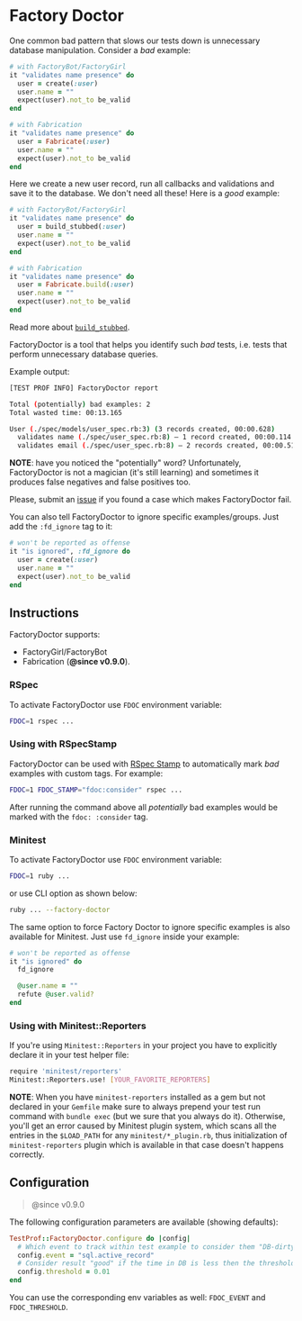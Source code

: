 # Factory Doctor

One common bad pattern that slows our tests down is unnecessary database manipulation. Consider a _bad_ example:

```ruby
# with FactoryBot/FactoryGirl
it "validates name presence" do
  user = create(:user)
  user.name = ""
  expect(user).not_to be_valid
end

# with Fabrication
it "validates name presence" do
  user = Fabricate(:user)
  user.name = ""
  expect(user).not_to be_valid
end
```

Here we create a new user record, run all callbacks and validations and save it to the database. We don't need all these! Here is a _good_ example:

```ruby
# with FactoryBot/FactoryGirl
it "validates name presence" do
  user = build_stubbed(:user)
  user.name = ""
  expect(user).not_to be_valid
end

# with Fabrication
it "validates name presence" do
  user = Fabricate.build(:user)
  user.name = ""
  expect(user).not_to be_valid
end
```

Read more about [`build_stubbed`](https://robots.thoughtbot.com/use-factory-girls-build-stubbed-for-a-faster-test).

FactoryDoctor is a tool that helps you identify such _bad_ tests, i.e. tests that perform unnecessary database queries.

Example output:

```sh
[TEST PROF INFO] FactoryDoctor report

Total (potentially) bad examples: 2
Total wasted time: 00:13.165

User (./spec/models/user_spec.rb:3) (3 records created, 00:00.628)
  validates name (./spec/user_spec.rb:8) – 1 record created, 00:00.114
  validates email (./spec/user_spec.rb:8) – 2 records created, 00:00.514
```

**NOTE**: have you noticed the "potentially" word? Unfortunately, FactoryDoctor is not a
magician (it's still learning) and sometimes it produces false negatives and false positives too.

Please, submit an [issue](https://github.com/test-prof/test-prof/issues) if you found a case which makes FactoryDoctor fail.

You can also tell FactoryDoctor to ignore specific examples/groups. Just add the `:fd_ignore` tag to it:

```ruby
# won't be reported as offense
it "is ignored", :fd_ignore do
  user = create(:user)
  user.name = ""
  expect(user).not_to be_valid
end
```

## Instructions

FactoryDoctor supports:

- FactoryGirl/FactoryBot
- Fabrication (**@since v0.9.0**).

### RSpec

To activate FactoryDoctor use `FDOC` environment variable:

```sh
FDOC=1 rspec ...
```

### Using with RSpecStamp

FactoryDoctor can be used with [RSpec Stamp](../recipes/rspec_stamp.md) to automatically mark _bad_ examples with custom tags. For example:

```sh
FDOC=1 FDOC_STAMP="fdoc:consider" rspec ...
```

After running the command above all _potentially_ bad examples would be marked with the `fdoc: :consider` tag.

### Minitest

To activate FactoryDoctor use `FDOC` environment variable:

```sh
FDOC=1 ruby ...
```

or use CLI option as shown below:

```sh
ruby ... --factory-doctor
```

The same option to force Factory Doctor to ignore specific examples is also available for Minitest.
Just use `fd_ignore` inside your example:

```ruby
# won't be reported as offense
it "is ignored" do
  fd_ignore

  @user.name = ""
  refute @user.valid?
end
```

### Using with Minitest::Reporters

If you're using `Minitest::Reporters` in your project you have to explicitly declare it
in your test helper file:

```sh
require 'minitest/reporters'
Minitest::Reporters.use! [YOUR_FAVORITE_REPORTERS]
```

**NOTE**: When you have `minitest-reporters` installed as a gem but not declared in your `Gemfile`
make sure to always prepend your test run command with `bundle exec` (but we sure that you always do it).
Otherwise, you'll get an error caused by Minitest plugin system, which scans all the entries in the
`$LOAD_PATH` for any `minitest/*_plugin.rb`, thus initialization of `minitest-reporters` plugin which is
available in that case doesn't happens correctly.

## Configuration

> @since v0.9.0

The following configuration parameters are available (showing defaults):

```ruby
TestProf::FactoryDoctor.configure do |config|
  # Which event to track within test example to consider them "DB-dirty"
  config.event = "sql.active_record"
  # Consider result "good" if the time in DB is less then the threshold
  config.threshold = 0.01
end
```

You can use the corresponding env variables as well: `FDOC_EVENT` and `FDOC_THRESHOLD`.